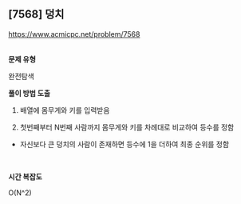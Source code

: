 ## [7568] 덩치

https://www.acmicpc.net/problem/7568
<br>
<br>

**문제 유형**

완전탐색
<br>

**풀이 방법 도출**

1. 배열에 몸무게와 키를 입력받음

2. 첫번째부터 N번째 사람까지 몸무게와 키를 차례대로 비교하여 등수를 정함
- 자신보다 큰 덩치의 사람이 존재하면 등수에 1을 더하여 최종 순위를 정함  

<br>

**시간 복잡도**

O(N^2)
